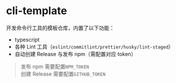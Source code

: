 # cli-template

开发命令行工具的模板仓库，内置了以下功能：

- typescript
- 各种 Lint 工具（`eslint/commitlint/prettier/husky/lint-staged`）
- 自动创建 Release 与发布 npm（需配置对应 token）

> 发布 npm 需要配置`NPM_TOKEN`<br/>
> 创建 Release 需要配置`GITHUB_TOKEN`
